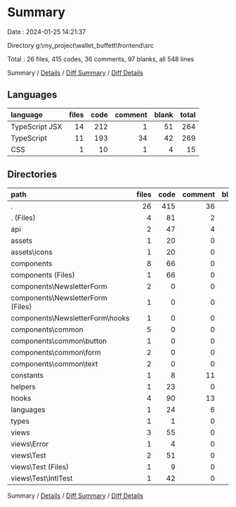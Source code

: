 # Summary

Date : 2024-01-25 14:21:37

Directory g:\\my_project\\wallet_buffett\\frontend\\src

Total : 26 files,  415 codes, 36 comments, 97 blanks, all 548 lines

Summary / [Details](details.md) / [Diff Summary](diff.md) / [Diff Details](diff-details.md)

## Languages
| language | files | code | comment | blank | total |
| :--- | ---: | ---: | ---: | ---: | ---: |
| TypeScript JSX | 14 | 212 | 1 | 51 | 264 |
| TypeScript | 11 | 193 | 34 | 42 | 269 |
| CSS | 1 | 10 | 1 | 4 | 15 |

## Directories
| path | files | code | comment | blank | total |
| :--- | ---: | ---: | ---: | ---: | ---: |
| . | 26 | 415 | 36 | 97 | 548 |
| . (Files) | 4 | 81 | 2 | 20 | 103 |
| api | 2 | 47 | 4 | 10 | 61 |
| assets | 1 | 20 | 0 | 9 | 29 |
| assets\\icons | 1 | 20 | 0 | 9 | 29 |
| components | 8 | 66 | 0 | 19 | 85 |
| components (Files) | 1 | 66 | 0 | 12 | 78 |
| components\\NewsletterForm | 2 | 0 | 0 | 2 | 2 |
| components\\NewsletterForm (Files) | 1 | 0 | 0 | 1 | 1 |
| components\\NewsletterForm\\hooks | 1 | 0 | 0 | 1 | 1 |
| components\\common | 5 | 0 | 0 | 5 | 5 |
| components\\common\\button | 1 | 0 | 0 | 1 | 1 |
| components\\common\\form | 2 | 0 | 0 | 2 | 2 |
| components\\common\\text | 2 | 0 | 0 | 2 | 2 |
| constants | 1 | 8 | 11 | 5 | 24 |
| helpers | 1 | 23 | 0 | 1 | 24 |
| hooks | 4 | 90 | 13 | 22 | 125 |
| languages | 1 | 24 | 6 | 3 | 33 |
| types | 1 | 1 | 0 | 0 | 1 |
| views | 3 | 55 | 0 | 8 | 63 |
| views\\Error | 1 | 4 | 0 | 2 | 6 |
| views\\Test | 2 | 51 | 0 | 6 | 57 |
| views\\Test (Files) | 1 | 9 | 0 | 2 | 11 |
| views\\Test\\IntlTest | 1 | 42 | 0 | 4 | 46 |

Summary / [Details](details.md) / [Diff Summary](diff.md) / [Diff Details](diff-details.md)